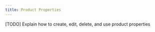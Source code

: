 ```yaml
---
title: Product Properties
---
```


[TODO] Explain how to create, edit, delete, and use product properties